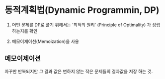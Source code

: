 # 동적계획법(Dynamic Programmin, DP)
1. 어떤 문제를 DP로 풀기 위해서는 '최적의 원리' (Principle of Optimality) 가 성립하는지를 확인

2. 메모이제이션(Memoization)을 사용

## 메모이제이션
자꾸만 반복되지만 그 결과 값은 변하지 않는 작은 문제들의 결과값을 저장 하는 것.  
